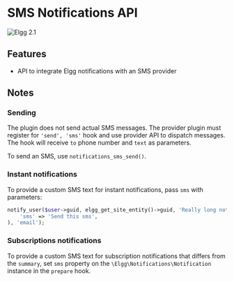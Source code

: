 SMS Notifications API
=====================
![Elgg 2.1](https://img.shields.io/badge/Elgg-2.1.x-orange.svg?style=flat-square)

## Features

 * API to integrate Elgg notifications with an SMS provider

## Notes


### Sending

The plugin does not send actual SMS messages. The provider plugin must register
for `'send', 'sms'` hook and use provider API to dispatch messages. The hook will
receive `to` phone number and `text` as parameters.

To send an SMS, use `notifications_sms_send()`.

### Instant notifications

To provide a custom SMS text for instant notifications, pass `sms` with parameters:

```php
notify_user($user->guid, elgg_get_site_entity()->guid, 'Really long notification subject', 'Really long notification body', array(
	'sms' => 'Send this sms',
), 'email');
```

### Subscriptions notifications

To provide a custom SMS text for subscription notifications that differs from the `summary`, set `sms` property on the `\Elgg\Notifications\Notification` instance in the `prepare` hook.